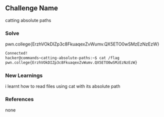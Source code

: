 ## Challenge Name
catting absolute paths

### Solve
pwn.college{ErzhVOkDIZp3c8FkuaqexZvWumv.QX5ETO0wSMzEzNzEzW}

```bash
Connected!
hacker@commands~catting-absolute-paths:~$ cat /flag
pwn.college{ErzhVOkDIZp3c8FkuaqexZvWumv.QX5ETO0wSMzEzNzEzW}
```

### New Learnings
i learnt how to read files using cat with its absolute path

### References
none
